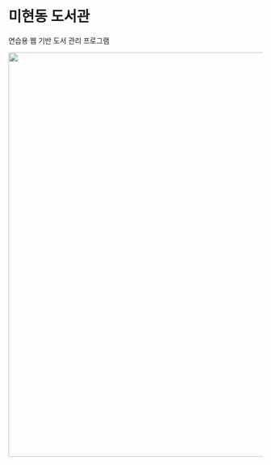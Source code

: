 # 미현동 도서관
연습용 웹 기반 도서 관리 프로그램    

<div>
<img src="https://user-images.githubusercontent.com/53467948/75097254-d22c1000-55eb-11ea-82c8-28fd4e0f5222.jpg" width="800">
</div>
